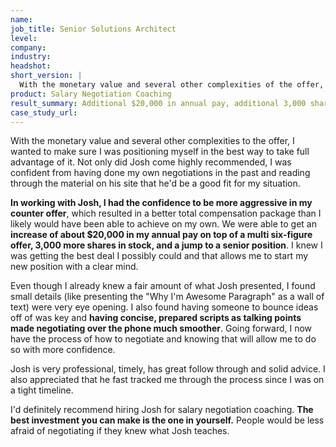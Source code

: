 ```yaml
---
name: 
job_title: Senior Solutions Architect
level: 
company:
industry:
headshot:
short_version: |
  With the monetary value and several other complexities of the offer, I wanted to make sure I was positioning myself in the best way to take full advantage of it. In working with Josh, I had the confidence to be more aggressive in my counter offer. We were able to get **an increase of about $20,000 in my annual pay** on top of a multi six-figure offer, **3,000 more shares in stock**, and a **jump to a senior position**.
product: Salary Negotiation Coaching
result_summary: Additional $20,000 in annual pay, additional 3,000 shares, jump to a Senior position 
case_study_url:
---
```

With the monetary value and several other complexities to the offer, I wanted to make sure I was positioning myself in the best way to take full advantage of it. Not only did Josh come highly recommended, I was confident from having done my own negotiations in the past and reading through the material on his site that he'd be a good fit for my situation.

**In working with Josh, I had the confidence to be more aggressive in my counter offer**, which resulted in a better total compensation package than I likely would have been able to achieve on my own. We were able to get an **increase of about $20,000 in my annual pay on top of a multi six-figure offer, 3,000 more shares in stock, and a jump to a senior position**. I knew I was getting the best deal I possibly could and that allows me to start my new position with a clear mind.

Even though I already knew a fair amount of what Josh presented, I found small details (like presenting the "Why I'm Awesome Paragraph" as a wall of text) were very eye opening. I also found having someone to bounce ideas off of was key and **having concise, prepared scripts as talking points made negotiating over the phone much smoother**. Going forward, I now have the process of how to negotiate and knowing that will allow me to do so with more confidence.

Josh is very professional, timely, has great follow through and solid advice. I also appreciated that he fast tracked me through the process since I was on a tight timeline.

I'd definitely recommend hiring Josh for salary negotiation coaching. **The best investment you can make is the one in yourself.** People would be less afraid of negotiating if they knew what Josh teaches.